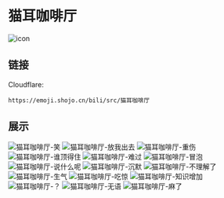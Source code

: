 # 猫耳咖啡厅
![icon](https://emoji.shojo.cn/bili/src/猫耳咖啡厅/icon.png)
## 链接
Cloudflare:
```
https://emoji.shojo.cn/bili/src/猫耳咖啡厅
```
## 展示
![猫耳咖啡厅-笑](https://emoji.shojo.cn/bili/src/猫耳咖啡厅/猫耳咖啡厅-笑.png)
![猫耳咖啡厅-放我出去](https://emoji.shojo.cn/bili/src/猫耳咖啡厅/猫耳咖啡厅-放我出去.png)
![猫耳咖啡厅-重伤](https://emoji.shojo.cn/bili/src/猫耳咖啡厅/猫耳咖啡厅-重伤.png)
![猫耳咖啡厅-谁顶得住](https://emoji.shojo.cn/bili/src/猫耳咖啡厅/猫耳咖啡厅-谁顶得住.png)
![猫耳咖啡厅-难过](https://emoji.shojo.cn/bili/src/猫耳咖啡厅/猫耳咖啡厅-难过.png)
![猫耳咖啡厅-冒泡](https://emoji.shojo.cn/bili/src/猫耳咖啡厅/猫耳咖啡厅-冒泡.png)
![猫耳咖啡厅-说什么呢](https://emoji.shojo.cn/bili/src/猫耳咖啡厅/猫耳咖啡厅-说什么呢.png)
![猫耳咖啡厅-沉默](https://emoji.shojo.cn/bili/src/猫耳咖啡厅/猫耳咖啡厅-沉默.png)
![猫耳咖啡厅-不理解了](https://emoji.shojo.cn/bili/src/猫耳咖啡厅/猫耳咖啡厅-不理解了.png)
![猫耳咖啡厅-生气](https://emoji.shojo.cn/bili/src/猫耳咖啡厅/猫耳咖啡厅-生气.png)
![猫耳咖啡厅-吃惊](https://emoji.shojo.cn/bili/src/猫耳咖啡厅/猫耳咖啡厅-吃惊.png)
![猫耳咖啡厅-知识增加](https://emoji.shojo.cn/bili/src/猫耳咖啡厅/猫耳咖啡厅-知识增加.png)
![猫耳咖啡厅-？](https://emoji.shojo.cn/bili/src/猫耳咖啡厅/猫耳咖啡厅-？.png)
![猫耳咖啡厅-无语](https://emoji.shojo.cn/bili/src/猫耳咖啡厅/猫耳咖啡厅-无语.png)
![猫耳咖啡厅-麻了](https://emoji.shojo.cn/bili/src/猫耳咖啡厅/猫耳咖啡厅-麻了.png)
